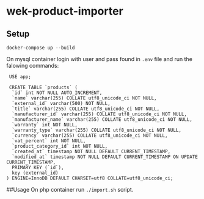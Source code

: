 # wek-product-importer
## Setup
```
docker-compose up --build
```
On mysql container login with user and pass found in `.env` file and run the falowing commands:

```mysql
 USE app;

 CREATE TABLE `products` (
  `id` int NOT NULL AUTO_INCREMENT,
  `name` varchar(255) COLLATE utf8_unicode_ci NOT NULL,
  `external_id` varchar(500) NOT NULL,
  `title` varchar(255) COLLATE utf8_unicode_ci NOT NULL,
  `manufacturer_id` varchar(255) COLLATE utf8_unicode_ci NOT NULL,
  `manufacturer_name` varchar(255) COLLATE utf8_unicode_ci NOT NULL,
  `warranty` int NOT NULL,
  `warranty_type` varchar(255) COLLATE utf8_unicode_ci NOT NULL,
  `currency` varchar(255) COLLATE utf8_unicode_ci NOT NULL,
  `vat_percent` int NOT NULL,
  `product_category_id` int NOT NULL,
  `created_at` timestamp NOT NULL DEFAULT CURRENT_TIMESTAMP,
  `modified_at` timestamp NOT NULL DEFAULT CURRENT_TIMESTAMP ON UPDATE CURRENT_TIMESTAMP,
  PRIMARY KEY (`id`),
  key (external_id)
) ENGINE=InnoDB DEFAULT CHARSET=utf8 COLLATE=utf8_unicode_ci;
```

##Usage
On php container run `./import.sh` script.